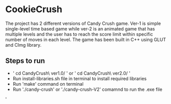 # CookieCrush

The project has 2 different versions of Candy Crush game. Ver-1 is simple single-level time based game while ver-2 is an animated game that has multiple levels and the user has to reach the score limit within specific number of moves in each level. The game has been built in C++ using GLUT and CImg library.

## Steps to run
  * ' cd CandyCrush\ ver1.0/ '  or  ' cd CandyCrush\ ver2.0/ '
  * Run install-libraries.sh file in terminal to install required libraries
  * Run 'make' command on terminal
  * Run './candy-crush' or './candy-crush-V2' comamnd to run the .exe file

'
